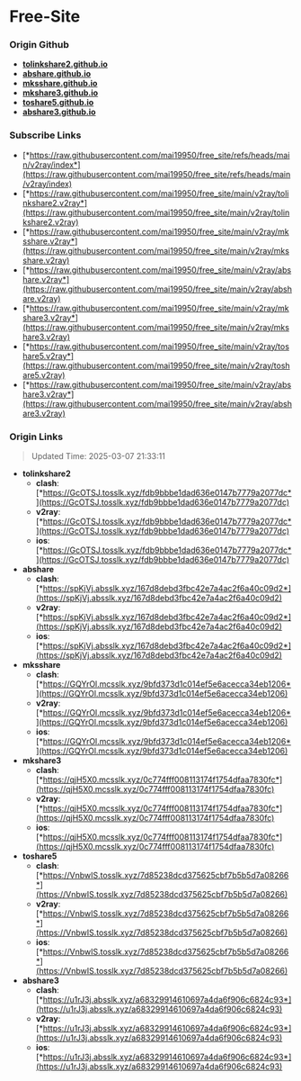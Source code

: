 # Free-Site

### Origin Github

- [**tolinkshare2.github.io**](https://github.com/tolinkshare2/tolinkshare2.github.io)
- [**abshare.github.io**](https://github.com/abshare/abshare.github.io)
- [**mksshare.github.io**](https://github.com/mksshare/mksshare.github.io)
- [**mkshare3.github.io**](https://github.com/mkshare3/mkshare3.github.io)
- [**toshare5.github.io**](https://github.com/toshare5/toshare5.github.io)
- [**abshare3.github.io**](https://github.com/abshare3/abshare3.github.io)

### Subscribe Links

- [*https://raw.githubusercontent.com/mai19950/free_site/refs/heads/main/v2ray/index*](https://raw.githubusercontent.com/mai19950/free_site/refs/heads/main/v2ray/index)
- [*https://raw.githubusercontent.com/mai19950/free_site/main/v2ray/tolinkshare2.v2ray*](https://raw.githubusercontent.com/mai19950/free_site/main/v2ray/tolinkshare2.v2ray)
- [*https://raw.githubusercontent.com/mai19950/free_site/main/v2ray/mksshare.v2ray*](https://raw.githubusercontent.com/mai19950/free_site/main/v2ray/mksshare.v2ray)
- [*https://raw.githubusercontent.com/mai19950/free_site/main/v2ray/abshare.v2ray*](https://raw.githubusercontent.com/mai19950/free_site/main/v2ray/abshare.v2ray)
- [*https://raw.githubusercontent.com/mai19950/free_site/main/v2ray/mkshare3.v2ray*](https://raw.githubusercontent.com/mai19950/free_site/main/v2ray/mkshare3.v2ray)
- [*https://raw.githubusercontent.com/mai19950/free_site/main/v2ray/toshare5.v2ray*](https://raw.githubusercontent.com/mai19950/free_site/main/v2ray/toshare5.v2ray)
- [*https://raw.githubusercontent.com/mai19950/free_site/main/v2ray/abshare3.v2ray*](https://raw.githubusercontent.com/mai19950/free_site/main/v2ray/abshare3.v2ray)

### Origin Links

> Updated Time: 2025-03-07 21:33:11

- **tolinkshare2**
  - **clash**: [*https://GcOTSJ.tosslk.xyz/fdb9bbbe1dad636e0147b7779a2077dc*](https://GcOTSJ.tosslk.xyz/fdb9bbbe1dad636e0147b7779a2077dc)
  - **v2ray**: [*https://GcOTSJ.tosslk.xyz/fdb9bbbe1dad636e0147b7779a2077dc*](https://GcOTSJ.tosslk.xyz/fdb9bbbe1dad636e0147b7779a2077dc)
  - **ios**: [*https://GcOTSJ.tosslk.xyz/fdb9bbbe1dad636e0147b7779a2077dc*](https://GcOTSJ.tosslk.xyz/fdb9bbbe1dad636e0147b7779a2077dc)
- **abshare**
  - **clash**: [*https://spKjVj.absslk.xyz/167d8debd3fbc42e7a4ac2f6a40c09d2*](https://spKjVj.absslk.xyz/167d8debd3fbc42e7a4ac2f6a40c09d2)
  - **v2ray**: [*https://spKjVj.absslk.xyz/167d8debd3fbc42e7a4ac2f6a40c09d2*](https://spKjVj.absslk.xyz/167d8debd3fbc42e7a4ac2f6a40c09d2)
  - **ios**: [*https://spKjVj.absslk.xyz/167d8debd3fbc42e7a4ac2f6a40c09d2*](https://spKjVj.absslk.xyz/167d8debd3fbc42e7a4ac2f6a40c09d2)
- **mksshare**
  - **clash**: [*https://GQYrOl.mcsslk.xyz/9bfd373d1c014ef5e6acecca34eb1206*](https://GQYrOl.mcsslk.xyz/9bfd373d1c014ef5e6acecca34eb1206)
  - **v2ray**: [*https://GQYrOl.mcsslk.xyz/9bfd373d1c014ef5e6acecca34eb1206*](https://GQYrOl.mcsslk.xyz/9bfd373d1c014ef5e6acecca34eb1206)
  - **ios**: [*https://GQYrOl.mcsslk.xyz/9bfd373d1c014ef5e6acecca34eb1206*](https://GQYrOl.mcsslk.xyz/9bfd373d1c014ef5e6acecca34eb1206)
- **mkshare3**
  - **clash**: [*https://qjH5X0.mcsslk.xyz/0c774fff008113174f1754dfaa7830fc*](https://qjH5X0.mcsslk.xyz/0c774fff008113174f1754dfaa7830fc)
  - **v2ray**: [*https://qjH5X0.mcsslk.xyz/0c774fff008113174f1754dfaa7830fc*](https://qjH5X0.mcsslk.xyz/0c774fff008113174f1754dfaa7830fc)
  - **ios**: [*https://qjH5X0.mcsslk.xyz/0c774fff008113174f1754dfaa7830fc*](https://qjH5X0.mcsslk.xyz/0c774fff008113174f1754dfaa7830fc)
- **toshare5**
  - **clash**: [*https://VnbwIS.tosslk.xyz/7d85238dcd375625cbf7b5b5d7a08266*](https://VnbwIS.tosslk.xyz/7d85238dcd375625cbf7b5b5d7a08266)
  - **v2ray**: [*https://VnbwIS.tosslk.xyz/7d85238dcd375625cbf7b5b5d7a08266*](https://VnbwIS.tosslk.xyz/7d85238dcd375625cbf7b5b5d7a08266)
  - **ios**: [*https://VnbwIS.tosslk.xyz/7d85238dcd375625cbf7b5b5d7a08266*](https://VnbwIS.tosslk.xyz/7d85238dcd375625cbf7b5b5d7a08266)
- **abshare3**
  - **clash**: [*https://u1rJ3j.absslk.xyz/a68329914610697a4da6f906c6824c93*](https://u1rJ3j.absslk.xyz/a68329914610697a4da6f906c6824c93)
  - **v2ray**: [*https://u1rJ3j.absslk.xyz/a68329914610697a4da6f906c6824c93*](https://u1rJ3j.absslk.xyz/a68329914610697a4da6f906c6824c93)
  - **ios**: [*https://u1rJ3j.absslk.xyz/a68329914610697a4da6f906c6824c93*](https://u1rJ3j.absslk.xyz/a68329914610697a4da6f906c6824c93)
